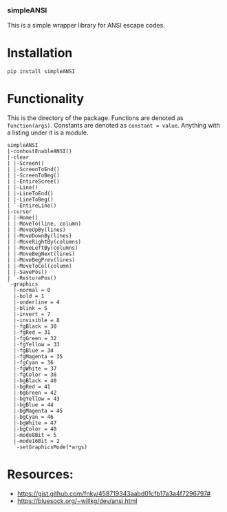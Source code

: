 ### simpleANSI
This is a simple wrapper library for ANSI escape codes.

# Installation
`pip install simpleANSI`

# Functionality
This is the directory of the package. Functions are denoted as `function(args)`. Constants are denoted as `constant = value`. Anything with a listing under it is a module.
```
simpleANSI
|-conhostEnableANSI()
|-clear
| |-Screen()
| |-ScreenToEnd()
| |-ScreenToBeg()
| |-EntireScree()
| |-Line()
| |-LineToEnd()
| |-LineToBeg()
| `-EntireLine()
|-cursor
| |-Home()
| |-MoveTo(line, column)
| |-MoveUpBy(lines)
| |-MoveDownBy(lines)
| |-MoveRightBy(columns)
| |-MoveLeftBy(columns)
| |-MoveBegNext(lines)
| |-MoveBegPrev(lines)
| |-MoveToCol(column)
| |-SavePos()
| `-RestorePos()
`-graphics
  |-normal = 0
  |-bold = 1
  |-underline = 4
  |-blink = 5
  |-invert = 7
  |-invisible = 8
  |-fgBlack = 30
  |-fgRed = 31
  |-fgGreen = 32
  |-fgYellow = 33
  |-fgBlue = 34
  |-fgMagenta = 35
  |-fgCyan = 36
  |-fgWhite = 37
  |-fgColor = 38
  |-bgBlack = 40
  |-bgRed = 41
  |-bgGreen = 42
  |-bgYellow = 43
  |-bgBlue = 44
  |-bgMagenta = 45
  |-bgCyan = 46
  |-bgWhite = 47
  |-bgColor = 48
  |-mode8Bit = 5
  |-mode16Bit = 2
  `-setGraphicsMode(*args)
```

# Resources:
* https://gist.github.com/fnky/458719343aabd01cfb17a3a4f7296797# 
* https://bluesock.org/~willkg/dev/ansi.html
